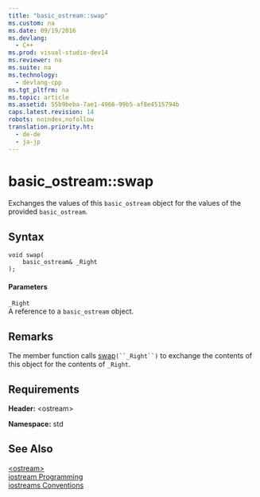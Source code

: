 ```yaml
---
title: "basic_ostream::swap"
ms.custom: na
ms.date: 09/19/2016
ms.devlang: 
  - C++
ms.prod: visual-studio-dev14
ms.reviewer: na
ms.suite: na
ms.technology: 
  - devlang-cpp
ms.tgt_pltfrm: na
ms.topic: article
ms.assetid: 55b9beba-7ae1-4966-99b5-af8e4515794b
caps.latest.revision: 14
robots: noindex,nofollow
translation.priority.ht: 
  - de-de
  - ja-jp
---
```

# basic_ostream::swap
Exchanges the values of this `basic_ostream` object for the values of the provided `basic_ostream`.  
  
## Syntax  
  
```  
void swap(  
    basic_ostream& _Right  
);  
```  
  
#### Parameters  
 `_Right`  
 A reference to a `basic_ostream` object.  
  
## Remarks  
 The member function calls [swap](../vs140/basic_ios--swap.md)`(``_Right``)` to exchange the contents of this object for the contents of `_Right`.  
  
## Requirements  
 **Header:** <ostream\>  
  
 **Namespace:** std  
  
## See Also  
 [<ostream\>](../vs140/-ostream-.md)   
 [iostream Programming](../vs140/iostream-Programming.md)   
 [iostreams Conventions](../vs140/iostreams-Conventions.md)